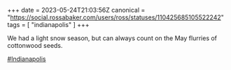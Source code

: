 +++
date = 2023-05-24T21:03:56Z
canonical = "https://social.rossabaker.com/users/ross/statuses/110425685105522242"
tags = [ "indianapolis" ]
+++

<p>We had a light snow season, but can always count on the May flurries of cottonwood seeds.</p><p><a href="https://social.rossabaker.com/tags/Indianapolis" class="mention hashtag" rel="tag">#<span>Indianapolis</span></a></p>

